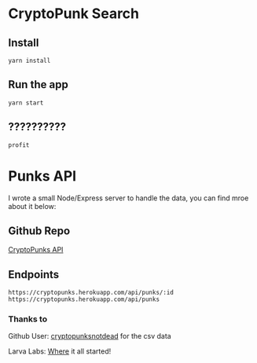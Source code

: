 # CryptoPunk Search

## Install

    yarn install

## Run the app

    yarn start

## ??????????

    profit

# Punks API

I wrote a small Node/Express server to handle the data, you can find mroe about it below:

## Github Repo

[CryptoPunks API](https://github.com/gabrielhicks/cryptoPunksAPI)

## Endpoints

    https://cryptopunks.herokuapp.com/api/punks/:id
    https://cryptopunks.herokuapp.com/api/punks

### Thanks to

Github User: [cryptopunksnotdead](https://github.com/cryptopunksnotdead/punks) for the csv data

Larva Labs: [Where](https://www.larvalabs.com/cryptopunks) it all started!
